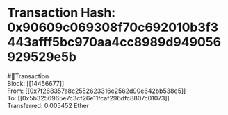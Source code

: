 
Transaction Hash: 0x90609c069308f70c692010b3f3443afff5bc970aa4cc8989d949056929529e5b
====================================================================================
  
#💸Transaction  
Block: [[14456677]]  
From: [[0x7f268357a8c2552623316e2562d90e642bb538e5]]  
To: [[0x5b3256965e7c3cf26e11fcaf296dfc8807c01073]]  
Transferred: 0.005452 Ether